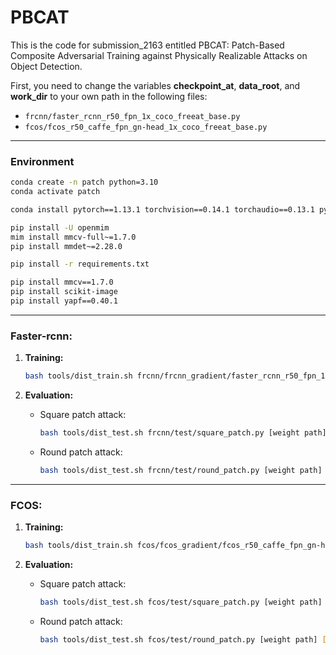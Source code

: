 # PBCAT

This is the code for submission_2163 entitled PBCAT: Patch-Based Composite Adversarial Training against Physically Realizable Attacks on Object Detection.


First, you need to change the variables **checkpoint_at**, **data_root**, and **work_dir** to your own path in the following files:

- `frcnn/faster_rcnn_r50_fpn_1x_coco_freeat_base.py`
- `fcos/fcos_r50_caffe_fpn_gn-head_1x_coco_freeat_base.py`

---

### Environment
```bash
conda create -n patch python=3.10
conda activate patch

conda install pytorch==1.13.1 torchvision==0.14.1 torchaudio==0.13.1 pytorch-cuda=11.7 -c pytorch -c nvidia

pip install -U openmim
mim install mmcv-full~=1.7.0
pip install mmdet~=2.28.0

pip install -r requirements.txt

pip install mmcv==1.7.0
pip install scikit-image
pip install yapf==0.40.1
```

---

### Faster-rcnn:

1. **Training:**

    ```bash
    bash tools/dist_train.sh frcnn/frcnn_gradient/faster_rcnn_r50_fpn_1x_coco_freeat_train.py [num_gpus]
    ```

2. **Evaluation:**

    - Square patch attack:

        ```bash
        bash tools/dist_test.sh frcnn/test/square_patch.py [weight path] [num_gpus] --eval bbox
        ```

    - Round patch attack:

        ```bash
        bash tools/dist_test.sh frcnn/test/round_patch.py [weight path] [num_gpus] --eval bbox
        ```

---

### FCOS:

1. **Training:**

    ```bash
    bash tools/dist_train.sh fcos/fcos_gradient/fcos_r50_caffe_fpn_gn-head_1x_coco_freeat_all.py [num_gpus]
    ```

2. **Evaluation:**

    - Square patch attack:

        ```bash
        bash tools/dist_test.sh fcos/test/square_patch.py [weight path] [num_gpus] --eval bbox
        ```

    - Round patch attack:

        ```bash
        bash tools/dist_test.sh fcos/test/round_patch.py [weight path] [num_gpus] --eval bbox
        ```

